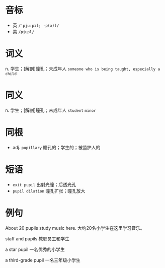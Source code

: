 # 音标

- 英 `/'pjuːpɪl; -p(ə)l/`
- 美 `/pjupl/`

# 词义

n. 学生；[解剖]瞳孔；未成年人
`someone who is being taught, especially a child`

# 同义

n. 学生；[解剖]瞳孔；未成年人
`student` `minor`

# 同根

- adj. `pupillary` 瞳孔的；学生的；被监护人的

# 短语

- `exit pupil` 出射光瞳；后透光孔
- `pupil dilation` 瞳孔扩张；瞳孔放大

# 例句

About 20 pupils study music here.
大约20名小学生在这里学习音乐。

staff and pupils
教职员工和学生

a star pupil
一名优秀的小学生

a third-grade pupil
一名三年级小学生


